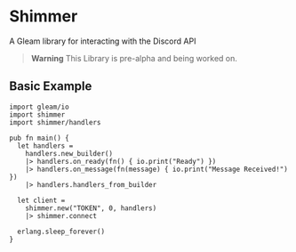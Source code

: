 # Shimmer

A Gleam library for interacting with the Discord API

> **Warning**
> This Library is pre-alpha and being worked on.

## Basic Example

```gleam
import gleam/io
import shimmer
import shimmer/handlers

pub fn main() {
  let handlers =
    handlers.new_builder()
    |> handlers.on_ready(fn() { io.print("Ready") })
    |> handlers.on_message(fn(message) { io.print("Message Received!") })
    |> handlers.handlers_from_builder

  let client =
    shimmer.new("TOKEN", 0, handlers)
    |> shimmer.connect

  erlang.sleep_forever()
}
```
